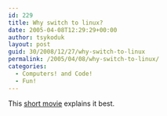 ```yaml
---
id: 229
title: Why switch to linux?
date: 2005-04-08T12:29:29+00:00
author: tsykoduk
layout: post
guid: 30/2008/12/27/why-switch-to-linux
permalink: /2005/04/08/why-switch-to-linux/
categories:
  - Computers! and Code!
  - Fun!
---
```

This <a href="http://www.nata2.info/humor/flash/switchlinux3.swf">short movie</a> explains it best.